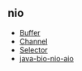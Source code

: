 ## nio
* [Buffer](http://patchouli-know.com/2016/10/22/java-nio-buffer/gg)
* [Channel](http://patchouli-know.com/2016/10/26/java-nio-channel/#%E9%9D%9E%E9%98%BB%E5%A1%9E%E6%A8%A1%E5%BC%8F)
* [Selector](http://patchouli-know.com/2016/10/30/java-nio-selector/)
* [java-bio-nio-aio](http://patchouli-know.com/2017/03/18/java-bio-nio-aio/)